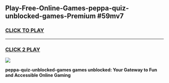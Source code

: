 
## Play-Free-Online-Games-peppa-quiz-unblocked-games-Premium #59mv7
<h3>
<a href="https://premium.freeplayer.one?title=peppa-quiz-unblocked-games&ref=8M">CLICK TO PLAY</a></h3>
<hr>

<h3>
<a href="https://premium.freeplayer.one?title=peppa-quiz-unblocked-games&ref=8M">CLICK 2 PLAY</a>
  
</h3>

<a href="https://premium.freeplayer.one?title=peppa-quiz-unblocked-games&ref=8M"><img src="https://clearcache.store/games.png"></a>


**peppa-quiz-unblocked-games games unblocked: Your Gateway to Fun and Accessible Online Gaming**
